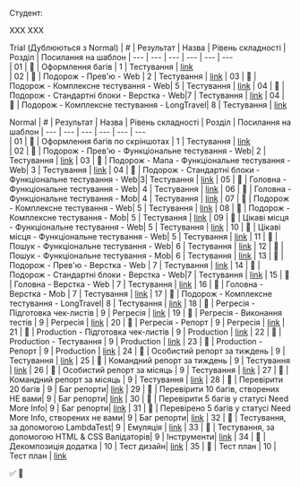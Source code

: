 Студент:

ХХХ ХХХ

Trial (Дублюються з Normal)
| #   | Результат             | Назва                              | Рівень складності | Розділ     | Посилання на шаблон 
| --- | ---                   | ---                                | ---               | ---        | ---          
| 01  | :black_square_button: | Оформлення багів                   | 1                 | Тестування | [link](https://github.com/scholokov/long-travel-2/blob/qa-tasks/template/%D0%9E%D1%84%D0%BE%D1%80%D0%BC%D0%BB%D0%B5%D0%BD%D0%BD%D1%8F%20%D0%B1%D0%B0%D0%B3%D1%96%D0%B2.md)          
| 02  | :black_square_button: | Подорож - Прев'ю - Web             | 2                 | Тестування | [link]() 
| 03  | :black_square_button: | Подорож - Комплексне тестування - Web| 5               | Тестування | [link]() 
| 04  | :black_square_button: | Подорож - Стандартні блоки - Верстка - Web|7           | Тестування | [link]() 
| 04  | :black_square_button: | Подорож - Комплексне тестування - LongTravel| 8        | Тестування | [link]() 

Normal
| #   | Результат             | Назва                              | Рівень складності | Розділ     | Посилання на шаблон 
| --- | ---                   | ---                                | ---               | ---        | ---                 
| 01  | :black_square_button: | Оформлення багів по скріншотах     | 1                 | Тестування | [link](https://github.com/scholokov/long-travel-2/blob/qa-tasks/template/%D0%9E%D1%84%D0%BE%D1%80%D0%BC%D0%BB%D0%B5%D0%BD%D0%BD%D1%8F%20%D0%B1%D0%B0%D0%B3%D1%96%D0%B2.md)          
| 02  | :black_square_button: | Подорож - Прев'ю - Функціональне тестування - Web| 2   | Тестування | [link]() 
| 03  | :black_square_button: | Подорож - Мапа - Функціональне тестування - Web| 3     | Тестування | [link]() 
| 04  | :black_square_button: | Подорож - Стандартні блоки - Функціональне тестування - Web|3| Тестування | [link]() 
| 05  | :black_square_button: | Головна - Функціональне тестування - Web| 4            | Тестування | [link]() 
| 06  | :black_square_button: | Головна - Функціональне тестування - Mob| 4            | Тестування | [link]() 
| 07  | :black_square_button: | Подорож - Комплексне тестування - Web| 5               | Тестування | [link]() 
| 08  | :black_square_button: | Подорож - Комплексне тестування - Mob| 5               | Тестування | [link]() 
| 09  | :black_square_button: | Цікаві місця - Функціональне тестування - Web| 5       | Тестування | [link]() 
| 10  | :black_square_button: | Цікаві місця - Функціональне тестування - Web| 5       | Тестування | [link]() 
| 11  | :black_square_button: | Пошук - Функціональне тестування - Web| 6              | Тестування | [link]() 
| 12  | :black_square_button: | Пошук - Функціональне тестування - Mob| 6              | Тестування | [link]() 
| 13  | :black_square_button: | Подорож - Прев'ю - Верстка - Web   | 7                 | Тестування | [link]() 
| 14  | :black_square_button: | Подорож - Стандартні блоки - Верстка - Web|7           | Тестування | [link]() 
| 15  | :black_square_button: | Головна - Верстка - Web            | 7                 | Тестування | [link]() 
| 16  | :black_square_button: | Головна - Верстка - Mob            | 7                 | Тестування | [link]() 
| 17  | :black_square_button: | Подорож - Комплексне тестування - LongTravel| 8        | Тестування | [link]() 
| 18  | :black_square_button: | Регресія - Підготовка чек-листів   | 9                 | Регресія   | [link]() 
| 19  | :black_square_button: | Регресія - Виконання тестів        | 9                 | Регресія   | [link]() 
| 20  | :black_square_button: | Регресія - Репорт                  | 9                 | Регресія   | [link]() 
| 21  | :black_square_button: | Production - Підготовка чек-листів | 9                 | Production | [link]() 
| 22  | :black_square_button: | Production - Тестування            | 9                 | Production | [link]() 
| 23  | :black_square_button: | Production - Репорт                | 9                 | Production | [link]() 
| 24  | :black_square_button: | Особистий репорт за тиждень        | 9                 | Тестування | [link]() 
| 25  | :black_square_button: | Командний репорт за тиждень        | 9                 | Тестування | [link]() 
| 26  | :black_square_button: | Особистий репорт за місяць         | 9                 | Тестування | [link]() 
| 27  | :black_square_button: | Командний репорт за місяць         | 9                 | Тестування | [link]() 
| 28  | :black_square_button: | Перевірити 20 багів                | 9                 | Баг репорти| [link]() 
| 29  | :black_square_button: | Перевірити 10 багів, створених НЕ вами| 9              | Баг репорти| [link]() 
| 30  | :black_square_button: | Перевірити 5 багів у статусі Need More Info| 9         | Баг репорти| [link]() 
| 31  | :black_square_button: | Перевірено 5 багів у статусі Need More Info, створених не вами| 9   | Баг репорти| [link]() 
| 32  | :black_square_button: | Тестування, за допомогою LambdaTest| 9                 | Емуляція   | [link]()
| 33  | :black_square_button: | Тестування, за допомогою HTML & CSS Валідаторів| 9     | Інструменти| [link]() 
| 34  | :black_square_button: | Декомпозиція додатка               | 10                | Тест дизайн| [link]() 
| 35  | :black_square_button: | Тест план                          | 10                | Тест план  | [link]() 



:white_check_mark:
:black_square_button:
